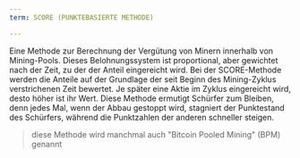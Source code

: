 ```yaml
---
term: SCORE (PUNKTEBASIERTE METHODE)

---
```

Eine Methode zur Berechnung der Vergütung von Minern innerhalb von Mining-Pools. Dieses Belohnungssystem ist proportional, aber gewichtet nach der Zeit, zu der der Anteil eingereicht wird. Bei der SCORE-Methode werden die Anteile auf der Grundlage der seit Beginn des Mining-Zyklus verstrichenen Zeit bewertet. Je später eine Aktie im Zyklus eingereicht wird, desto höher ist ihr Wert. Diese Methode ermutigt Schürfer zum Bleiben, denn jedes Mal, wenn der Abbau gestoppt wird, stagniert der Punktestand des Schürfers, während die Punktzahlen der anderen schneller steigen.

> diese Methode wird manchmal auch "Bitcoin Pooled Mining" (BPM) genannt